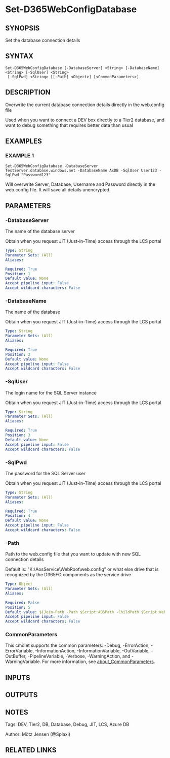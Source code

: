 ﻿---
external help file: d365fo.tools-help.xml
Module Name: d365fo.tools
online version:
schema: 2.0.0
---

# Set-D365WebConfigDatabase

## SYNOPSIS
Set the database connection details

## SYNTAX

```
Set-D365WebConfigDatabase [-DatabaseServer] <String> [-DatabaseName] <String> [-SqlUser] <String>
 [-SqlPwd] <String> [[-Path] <Object>] [<CommonParameters>]
```

## DESCRIPTION
Overwrite the current database connection details directly in the web.config file

Used when you want to connect a DEV box directly to a Tier2 database, and want to debug something that requires better data than usual

## EXAMPLES

### EXAMPLE 1
```
Set-D365WebConfigDatabase -DatabaseServer TestServer.database.windows.net -DatabaseName AxDB -SqlUser User123 -SqlPwd "Password123"
```

Will overwrite Server, Database, Username and Password directly in the web.config file.
It will save all details unencrypted.

## PARAMETERS

### -DatabaseServer
The name of the database server

Obtain when you request JIT (Just-in-Time) access through the LCS portal

```yaml
Type: String
Parameter Sets: (All)
Aliases:

Required: True
Position: 1
Default value: None
Accept pipeline input: False
Accept wildcard characters: False
```

### -DatabaseName
The name of the database

Obtain when you request JIT (Just-in-Time) access through the LCS portal

```yaml
Type: String
Parameter Sets: (All)
Aliases:

Required: True
Position: 2
Default value: None
Accept pipeline input: False
Accept wildcard characters: False
```

### -SqlUser
The login name for the SQL Server instance

Obtain when you request JIT (Just-in-Time) access through the LCS portal

```yaml
Type: String
Parameter Sets: (All)
Aliases:

Required: True
Position: 3
Default value: None
Accept pipeline input: False
Accept wildcard characters: False
```

### -SqlPwd
The password for the SQL Server user

Obtain when you request JIT (Just-in-Time) access through the LCS portal

```yaml
Type: String
Parameter Sets: (All)
Aliases:

Required: True
Position: 4
Default value: None
Accept pipeline input: False
Accept wildcard characters: False
```

### -Path
Path to the web.config file that you want to update with new SQL connection details

Default is: "K:\AosService\WebRoot\web.config" or what else drive that is recognized by the D365FO components as the service drive

```yaml
Type: Object
Parameter Sets: (All)
Aliases:

Required: False
Position: 5
Default value: $(Join-Path -Path $Script:AOSPath -ChildPath $Script:WebConfig)
Accept pipeline input: False
Accept wildcard characters: False
```

### CommonParameters
This cmdlet supports the common parameters: -Debug, -ErrorAction, -ErrorVariable, -InformationAction, -InformationVariable, -OutVariable, -OutBuffer, -PipelineVariable, -Verbose, -WarningAction, and -WarningVariable. For more information, see [about_CommonParameters](http://go.microsoft.com/fwlink/?LinkID=113216).

## INPUTS

## OUTPUTS

## NOTES
Tags: DEV, Tier2, DB, Database, Debug, JIT, LCS, Azure DB

Author: Mötz Jensen (@Splaxi)

## RELATED LINKS
